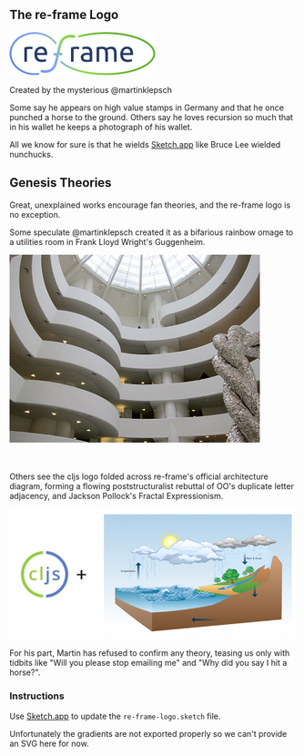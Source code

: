 ## The re-frame Logo

![logo](/images/logo/re-frame_256w.png?raw=true)

Created by the mysterious @martinklepsch

Some say he appears on high value stamps in Germany and that he once 
punched a horse to the ground. Others say he loves recursion so much 
that in his wallet he keeps a photograph of his wallet.

All we know for sure is that he wields [Sketch.app](https://www.sketchapp.com/) like
Bruce Lee wielded nunchucks.

## Genesis Theories

Great, unexplained works encourage fan theories, and the re-frame logo
is no exception.

Some speculate @martinklepsch created it as a bifarious rainbow omage
to a utilities room in Frank Lloyd Wright's Guggenheim.

![](Guggenheim.jpg)

<br><br>
Others see the cljs logo folded across re-frame's official 
architecture diagram, forming a flowing poststructuralist rebuttal of OO's 
duplicate letter adjacency, and Jackson Pollock's Fractal Expressionism.


![](Genesis.png)

For his part, Martin has refused to confirm any theory, teasing us only with tidbits 
like "Will you please stop emailing me" and "Why did you say I hit a horse?".

### Instructions 

Use [Sketch.app](https://www.sketchapp.com/) to update the `re-frame-logo.sketch` file.

Unfortunately the gradients are not exported properly so we can't provide an SVG here for now.
